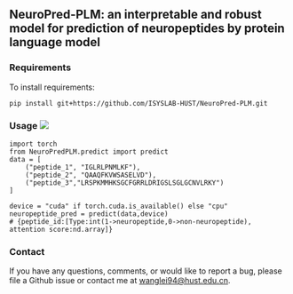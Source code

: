 ## NeuroPred-PLM: an interpretable and robust model for prediction of neuropeptides by protein language model

### Requirements
To install requirements:

```
pip install git+https://github.com/ISYSLAB-HUST/NeuroPred-PLM.git
```
### Usage [<img src="https://colab.research.google.com/assets/colab-badge.svg">](https://colab.research.google.com/github/ISYSLAB-HUST/NeuroPred-PLM/blob/master/notebook/NeuroPred_PLM_test.ipynb)


```
import torch
from NeuroPredPLM.predict import predict
data = [
    ("peptide_1", "IGLRLPNMLKF"),
    ("peptide_2", "QAAQFKVWSASELVD"),
    ("peptide_3","LRSPKMMHKSGCFGRRLDRIGSLSGLGCNVLRKY")
]

device = "cuda" if torch.cuda.is_available() else "cpu" 
neuropeptide_pred = predict(data,device)
# {peptide_id:[Type:int(1->neuropeptide,0->non-neuropeptide), attention score:nd.array]}
```

### Contact
If you have any questions, comments, or would like to report a bug, please file a Github issue or contact me at wanglei94@hust.edu.cn.